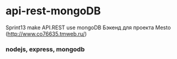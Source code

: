 # api-rest-mongoDB
Sprint13 make API.REST use mongoDB
Бэкенд для проекта Mesto (http://www.co76635.tmweb.ru/) 
### nodejs, express, mongodb
